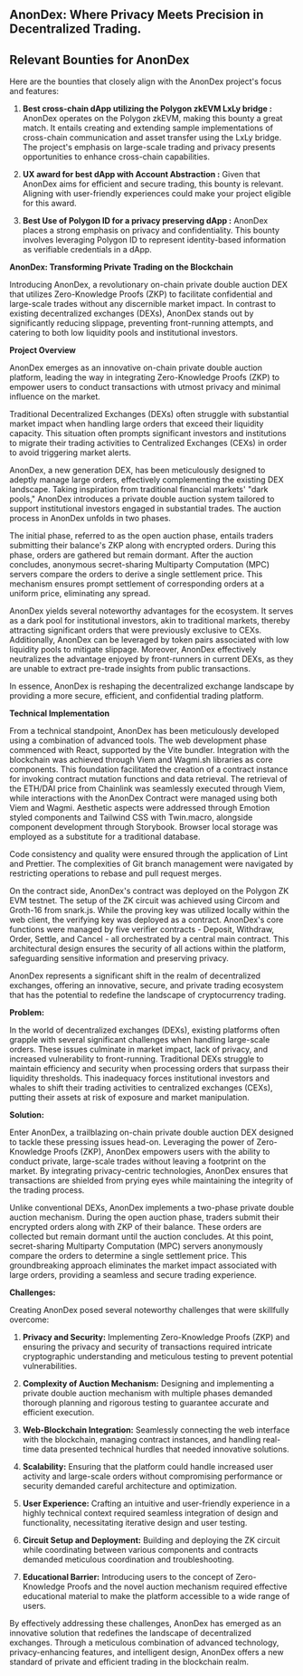 ## AnonDex: Where Privacy Meets Precision in Decentralized Trading.

## Relevant Bounties for AnonDex

Here are the bounties that closely align with the AnonDex project's focus and features:

1. **Best cross-chain dApp utilizing the Polygon zkEVM LxLy bridge :**
   AnonDex operates on the Polygon zkEVM, making this bounty a great match. It entails creating and extending sample implementations of cross-chain communication and asset transfer using the LxLy bridge. The project's emphasis on large-scale trading and privacy presents opportunities to enhance cross-chain capabilities.

2. **UX award for best dApp with Account Abstraction :**
   Given that AnonDex aims for efficient and secure trading, this bounty is relevant. Aligning with user-friendly experiences could make your project eligible for this award.

3. **Best Use of Polygon ID for a privacy preserving dApp :**
   AnonDex places a strong emphasis on privacy and confidentiality. This bounty involves leveraging Polygon ID to represent identity-based information as verifiable credentials in a dApp.


**AnonDex: Transforming Private Trading on the Blockchain**

Introducing AnonDex, a revolutionary on-chain private double auction DEX that utilizes Zero-Knowledge Proofs (ZKP) to facilitate confidential and large-scale trades without any discernible market impact. In contrast to existing decentralized exchanges (DEXs), AnonDex stands out by significantly reducing slippage, preventing front-running attempts, and catering to both low liquidity pools and institutional investors.

**Project Overview**

AnonDex emerges as an innovative on-chain private double auction platform, leading the way in integrating Zero-Knowledge Proofs (ZKP) to empower users to conduct transactions with utmost privacy and minimal influence on the market.

Traditional Decentralized Exchanges (DEXs) often struggle with substantial market impact when handling large orders that exceed their liquidity capacity. This situation often prompts significant investors and institutions to migrate their trading activities to Centralized Exchanges (CEXs) in order to avoid triggering market alerts.

AnonDex, a new generation DEX, has been meticulously designed to adeptly manage large orders, effectively complementing the existing DEX landscape. Taking inspiration from traditional financial markets' "dark pools," AnonDex introduces a private double auction system tailored to support institutional investors engaged in substantial trades. The auction process in AnonDex unfolds in two phases.

The initial phase, referred to as the open auction phase, entails traders submitting their balance's ZKP along with encrypted orders. During this phase, orders are gathered but remain dormant. After the auction concludes, anonymous secret-sharing Multiparty Computation (MPC) servers compare the orders to derive a single settlement price. This mechanism ensures prompt settlement of corresponding orders at a uniform price, eliminating any spread.

AnonDex yields several noteworthy advantages for the ecosystem. It serves as a dark pool for institutional investors, akin to traditional markets, thereby attracting significant orders that were previously exclusive to CEXs. Additionally, AnonDex can be leveraged by token pairs associated with low liquidity pools to mitigate slippage. Moreover, AnonDex effectively neutralizes the advantage enjoyed by front-runners in current DEXs, as they are unable to extract pre-trade insights from public transactions.

In essence, AnonDex is reshaping the decentralized exchange landscape by providing a more secure, efficient, and confidential trading platform.

**Technical Implementation**

From a technical standpoint, AnonDex has been meticulously developed using a combination of advanced tools. The web development phase commenced with React, supported by the Vite bundler. Integration with the blockchain was achieved through Viem and Wagmi.sh libraries as core components. This foundation facilitated the creation of a contract instance for invoking contract mutation functions and data retrieval. The retrieval of the ETH/DAI price from Chainlink was seamlessly executed through Viem, while interactions with the AnonDex Contract were managed using both Viem and Wagmi. Aesthetic aspects were addressed through Emotion styled components and Tailwind CSS with Twin.macro, alongside component development through Storybook. Browser local storage was employed as a substitute for a traditional database.

Code consistency and quality were ensured through the application of Lint and Prettier. The complexities of Git branch management were navigated by restricting operations to rebase and pull request merges.

On the contract side, AnonDex's contract was deployed on the Polygon ZK EVM testnet. The setup of the ZK circuit was achieved using Circom and Groth-16 from snark.js. While the proving key was utilized locally within the web client, the verifying key was deployed as a contract. AnonDex's core functions were managed by five verifier contracts - Deposit, Withdraw, Order, Settle, and Cancel - all orchestrated by a central main contract. This architectural design ensures the security of all actions within the platform, safeguarding sensitive information and preserving privacy.

 AnonDex represents a significant shift in the realm of decentralized exchanges, offering an innovative, secure, and private trading ecosystem that has the potential to redefine the landscape of cryptocurrency trading.

**Problem:**

In the world of decentralized exchanges (DEXs), existing platforms often grapple with several significant challenges when handling large-scale orders. These issues culminate in market impact, lack of privacy, and increased vulnerability to front-running. Traditional DEXs struggle to maintain efficiency and security when processing orders that surpass their liquidity thresholds. This inadequacy forces institutional investors and whales to shift their trading activities to centralized exchanges (CEXs), putting their assets at risk of exposure and market manipulation.

**Solution:**

Enter AnonDex, a trailblazing on-chain private double auction DEX designed to tackle these pressing issues head-on. Leveraging the power of Zero-Knowledge Proofs (ZKP), AnonDex empowers users with the ability to conduct private, large-scale trades without leaving a footprint on the market. By integrating privacy-centric technologies, AnonDex ensures that transactions are shielded from prying eyes while maintaining the integrity of the trading process.

Unlike conventional DEXs, AnonDex implements a two-phase private double auction mechanism. During the open auction phase, traders submit their encrypted orders along with ZKP of their balance. These orders are collected but remain dormant until the auction concludes. At this point, secret-sharing Multiparty Computation (MPC) servers anonymously compare the orders to determine a single settlement price. This groundbreaking approach eliminates the market impact associated with large orders, providing a seamless and secure trading experience.

**Challenges:**

Creating AnonDex posed several noteworthy challenges that were skillfully overcome:

1. **Privacy and Security:** Implementing Zero-Knowledge Proofs (ZKP) and ensuring the privacy and security of transactions required intricate cryptographic understanding and meticulous testing to prevent potential vulnerabilities.

2. **Complexity of Auction Mechanism:** Designing and implementing a private double auction mechanism with multiple phases demanded thorough planning and rigorous testing to guarantee accurate and efficient execution.

3. **Web-Blockchain Integration:** Seamlessly connecting the web interface with the blockchain, managing contract instances, and handling real-time data presented technical hurdles that needed innovative solutions.

4. **Scalability:** Ensuring that the platform could handle increased user activity and large-scale orders without compromising performance or security demanded careful architecture and optimization.

5. **User Experience:** Crafting an intuitive and user-friendly experience in a highly technical context required seamless integration of design and functionality, necessitating iterative design and user testing.

6. **Circuit Setup and Deployment:** Building and deploying the ZK circuit while coordinating between various components and contracts demanded meticulous coordination and troubleshooting.

7. **Educational Barrier:** Introducing users to the concept of Zero-Knowledge Proofs and the novel auction mechanism required effective educational material to make the platform accessible to a wide range of users.

By effectively addressing these challenges, AnonDex has emerged as an innovative solution that redefines the landscape of decentralized exchanges. Through a meticulous combination of advanced technology, privacy-enhancing features, and intelligent design, AnonDex offers a new standard of private and efficient trading in the blockchain realm.